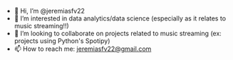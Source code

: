 - 👋 Hi, I’m @jeremiasfv22
- 👀 I’m interested in data analytics/data science (especially as it relates to music streaming!!)
- 💞️ I’m looking to collaborate on projects related to music streaming (ex: projects using Python's Spotipy)
- 📫 How to reach me: jeremiasfv22@gmail.com

<!---
jeremiasfv22/jeremiasfv22 is a ✨ special ✨ repository because its `README.md` (this file) appears on your GitHub profile.
You can click the Preview link to take a look at your changes.
--->
